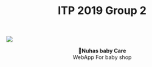 <h1 align="center"><strong>ITP 2019 Group 2 </strong></h1>

<br />

![](https://imgur.com/ousyQaC.png)

<div align="center"><strong>🚀Nuhas baby Care</strong></div>
<div align="center">WebApp For baby shop</div>

